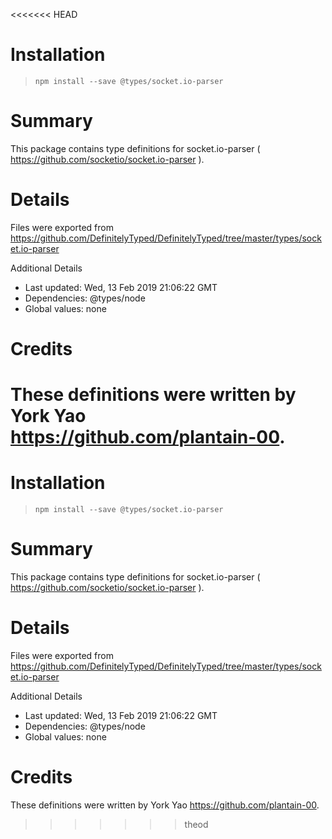 <<<<<<< HEAD
# Installation
> `npm install --save @types/socket.io-parser`

# Summary
This package contains type definitions for socket.io-parser ( https://github.com/socketio/socket.io-parser ).

# Details
Files were exported from https://github.com/DefinitelyTyped/DefinitelyTyped/tree/master/types/socket.io-parser

Additional Details
 * Last updated: Wed, 13 Feb 2019 21:06:22 GMT
 * Dependencies: @types/node
 * Global values: none

# Credits
These definitions were written by York Yao <https://github.com/plantain-00>.
=======
# Installation
> `npm install --save @types/socket.io-parser`

# Summary
This package contains type definitions for socket.io-parser ( https://github.com/socketio/socket.io-parser ).

# Details
Files were exported from https://github.com/DefinitelyTyped/DefinitelyTyped/tree/master/types/socket.io-parser

Additional Details
 * Last updated: Wed, 13 Feb 2019 21:06:22 GMT
 * Dependencies: @types/node
 * Global values: none

# Credits
These definitions were written by York Yao <https://github.com/plantain-00>.
>>>>>>> theod
